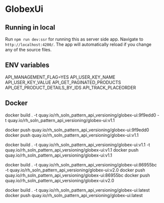 # GlobexUi


## Running in local

Run `npm run dev:ssr` for running this as server side app. Navigate to `http://localhost:4200/`. The app will automatically reload if you change any of the source files.


## ENV variables

API_MANAGEMENT_FLAG=YES
API_USER_KEY_NAME
API_USER_KEY_VALUE
API_GET_PAGINATED_PRODUCTS
API_GET_PRODUCT_DETAILS_BY_IDS
API_TRACK_PLACEORDER



## Docker

docker build . -t quay.io/rh_soln_pattern_api_versioning/globex-ui:9f9edd0 -t quay.io/rh_soln_pattern_api_versioning/globex-ui:v1.1

docker push quay.io/rh_soln_pattern_api_versioning/globex-ui:9f9edd0
docker push quay.io/rh_soln_pattern_api_versioning/globex-ui:v1.1



docker build . -t quay.io/rh_soln_pattern_api_versioning/globex-ui:v1.1 -t quay.io/rh_soln_pattern_api_versioning/globex-ui:v1.1
docker push quay.io/rh_soln_pattern_api_versioning/globex-ui:v1.1


docker build .  -t quay.io/rh_soln_pattern_api_versioning/globex-ui:86955bc -t quay.io/rh_soln_pattern_api_versioning/globex-ui:v2.0
docker push quay.io/rh_soln_pattern_api_versioning/globex-ui:86955bc
docker push quay.io/rh_soln_pattern_api_versioning/globex-ui:v2.0



docker build . -t quay.io/rh_soln_pattern_api_versioning/globex-ui:latest
docker push quay.io/rh_soln_pattern_api_versioning/globex-ui:latest
